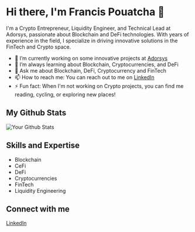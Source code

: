 # Hi there, I'm Francis Pouatcha 👋

I'm a Crypto Entrepreneur, Liquidity Engineer, and Technical Lead at Adorsys, passionate about Blockchain and DeFi technologies. With years of experience in the field, I specialize in driving innovative solutions in the FinTech and Crypto space.

- 🔭 I’m currently working on some innovative projects at [Adorsys](https://adorsys.com)
- 🌱 I’m always learning about Blockchain, Cryptocurrencies, and DeFi
- 💬 Ask me about Blockchain, DeFi, Cryptocurrency and FinTech
- 📫 How to reach me: You can reach out to me on [LinkedIn](https://www.linkedin.com/in/francis-pouatcha-54235a8)
- ⚡ Fun fact: When I'm not working on Crypto projects, you can find me reading, cycling, or exploring new places!

## My Github Stats
![Your Github Stats](https://github-readme-stats.vercel.app/api?username=francis-pouatcha&show_icons=true)

## Skills and Expertise
* Blockchain
* CeFi
* DeFi
* Cryptocurrencies
* FinTech
* Liquidity Engineering

## Connect with me
[LinkedIn](https://www.linkedin.com/in/francis-pouatcha-54235a8)
